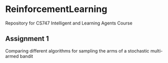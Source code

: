 # ReinforcementLearning
Repository for CS747 Intelligent and Learning Agents Course

## Assignment 1
Comparing different algorithms for sampling the arms of a stochastic multi-armed bandit
